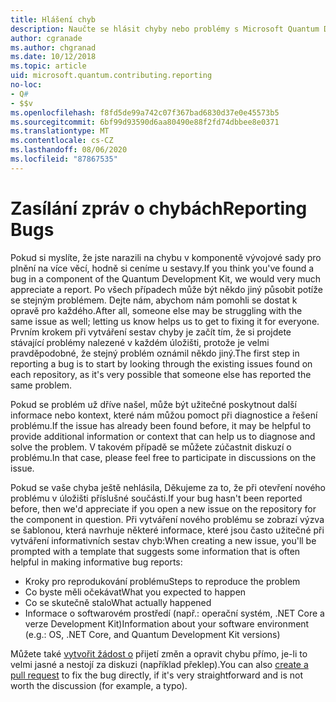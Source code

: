 ```yaml
---
title: Hlášení chyb
description: Naučte se hlásit chyby nebo problémy s Microsoft Quantum Development Kit (QDK).
author: cgranade
ms.author: chgranad
ms.date: 10/12/2018
ms.topic: article
uid: microsoft.quantum.contributing.reporting
no-loc:
- Q#
- $$v
ms.openlocfilehash: f8fd5de99a742c07f367bad6830d37e0e45573b5
ms.sourcegitcommit: 6bf99d93590d6aa80490e88f2fd74dbbee8e0371
ms.translationtype: MT
ms.contentlocale: cs-CZ
ms.lasthandoff: 08/06/2020
ms.locfileid: "87867535"
---
```

# <a name="reporting-bugs"></a><span data-ttu-id="6979b-103">Zasílání zpráv o chybách</span><span class="sxs-lookup"><span data-stu-id="6979b-103">Reporting Bugs</span></span> #

<span data-ttu-id="6979b-104">Pokud si myslíte, že jste narazili na chybu v komponentě vývojové sady pro plnění na více věcí, hodně si ceníme u sestavy.</span><span class="sxs-lookup"><span data-stu-id="6979b-104">If you think you've found a bug in a component of the Quantum Development Kit, we would very much appreciate a report.</span></span>
<span data-ttu-id="6979b-105">Po všech případech může být někdo jiný působit potíže se stejným problémem. Dejte nám, abychom nám pomohli se dostat k opravě pro každého.</span><span class="sxs-lookup"><span data-stu-id="6979b-105">After all, someone else may be struggling with the same issue as well; letting us know helps us to get to fixing it for everyone.</span></span>
<span data-ttu-id="6979b-106">Prvním krokem při vytváření sestav chyby je začít tím, že si projdete stávající problémy nalezené v každém úložišti, protože je velmi pravděpodobné, že stejný problém oznámil někdo jiný.</span><span class="sxs-lookup"><span data-stu-id="6979b-106">The first step in reporting a bug is to start by looking through the existing issues found on each repository, as it's very possible that someone else has reported the same problem.</span></span>

<span data-ttu-id="6979b-107">Pokud se problém už dříve našel, může být užitečné poskytnout další informace nebo kontext, které nám můžou pomoct při diagnostice a řešení problému.</span><span class="sxs-lookup"><span data-stu-id="6979b-107">If the issue has already been found before, it may be helpful to provide additional information or context that can help us to diagnose and solve the problem.</span></span>
<span data-ttu-id="6979b-108">V takovém případě se můžete zúčastnit diskuzí o problému.</span><span class="sxs-lookup"><span data-stu-id="6979b-108">In that case, please feel free to participate in discussions on the issue.</span></span>

<span data-ttu-id="6979b-109">Pokud se vaše chyba ještě nehlásila, Děkujeme za to, že při otevření nového problému v úložišti příslušné součásti.</span><span class="sxs-lookup"><span data-stu-id="6979b-109">If your bug hasn't been reported before, then we'd appreciate if you open a new issue on the repository for the component in question.</span></span>
<span data-ttu-id="6979b-110">Při vytváření nového problému se zobrazí výzva se šablonou, která navrhuje některé informace, které jsou často užitečné při vytváření informativních sestav chyb:</span><span class="sxs-lookup"><span data-stu-id="6979b-110">When creating a new issue, you'll be prompted with a template that suggests some information that is often helpful in making informative bug reports:</span></span>

- <span data-ttu-id="6979b-111">Kroky pro reprodukování problému</span><span class="sxs-lookup"><span data-stu-id="6979b-111">Steps to reproduce the problem</span></span>
- <span data-ttu-id="6979b-112">Co byste měli očekávat</span><span class="sxs-lookup"><span data-stu-id="6979b-112">What you expected to happen</span></span>
- <span data-ttu-id="6979b-113">Co se skutečně stalo</span><span class="sxs-lookup"><span data-stu-id="6979b-113">What actually happened</span></span>
- <span data-ttu-id="6979b-114">Informace o softwarovém prostředí (např.: operační systém, .NET Core a verze Development Kit)</span><span class="sxs-lookup"><span data-stu-id="6979b-114">Information about your software environment (e.g.: OS, .NET Core, and Quantum Development Kit versions)</span></span>

<span data-ttu-id="6979b-115">Můžete také [vytvořit žádost o](https://help.github.com/articles/about-pull-requests/) přijetí změn a opravit chybu přímo, je-li to velmi jasné a nestojí za diskuzi (například překlep).</span><span class="sxs-lookup"><span data-stu-id="6979b-115">You can also [create a pull request](https://help.github.com/articles/about-pull-requests/) to fix the bug directly, if it's very straightforward and is not worth the discussion (for example, a typo).</span></span>

